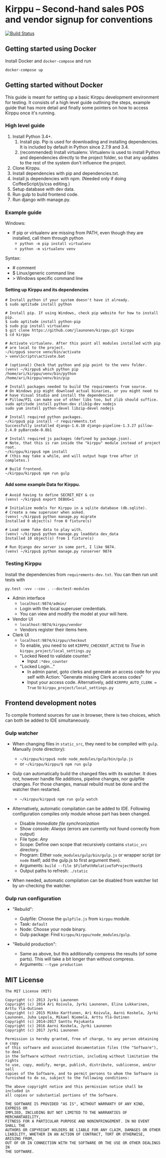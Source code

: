# Kirppu – Second-hand sales POS and vendor signup for conventions

[![Build Status](https://travis-ci.org/jlaunonen/kirppu.svg?branch=master)](https://travis-ci.org/jlaunonen/kirppu)

## Getting started using Docker

Install Docker and `docker-compose` and run

    docker-compose up

## Getting started without Docker

This guide is meant for setting up a basic Kirppu development environment for testing.
It consists of a high level guide outlining the steps, example guide that has more detail and finally some pointers on how to access Kirppu once it's running.


### High level guide

1. Install Python 3.4+.
    1. Install pip.
       Pip is used for downloading and installing dependencies. It is included
       by default in Python since 2.7.9 and 3.4.
    2. (recommended) Install virtualenv.
       Virtualenv is used to install Python and dependencies directly to the
       project folder, so that any updates to the rest of the system don't
       influence the project.
4. Clone Kirppu.
5. Install dependencies with pip and dependencies.txt.
6. Install js dependencies with npm. (Needed only if doing CoffeeScript/js/css editing.)
7. Setup database with dev data.
8. Run gulp to build frontend code.
9. Run django with manage.py.


### Example guide

Windows:

- If pip or virtualenv are missing from PATH, even though they are installed, call them through python
    - `python -m pip install virtualenv`
    - `python -m virtualenv venv`

Syntax:

- \# comment
- $ Linux/generic command line
- \> Windows specific command line


#### Setting up Kirppu and its dependencies
```Text
# Install python if your system doesn't have it already.
$ sudo aptitude install python

# Install pip. If using Windows, check pip website for how to install pip.
$ sudo aptitude install python-pip
$ sudo pip install virtualenv
$ git clone https://github.com/jlaunonen/kirppu.git kirppu
$ cd kirppu

# Activate virtualenv. After this point all modules installed with pip
# are local to the project.
~/kirppu$ source venv/bin/activate
> venv\Scripts\activate.bat

# (optional) Check that python and pip point to the venv folder.
(venv) ~/kirppu$ which python pip
/home/ari/kirppu/venv/bin/python
/home/ari/kirppu/venv/bin/pip

# Install packages needed to build the requirements from source.
# On Windows pip might download actual binaries, or you might need to
# have Visual Studio and install the dependencies
# Pillow/PIL can make use of other libs too, but zlib should suffice.
sudo aptitude install python-dev zlib1g-dev nodejs
sudo yum install python-devel libzip-devel nodejs

# Install required python packages.
~/kirppu$ pip install -r requirements.txt
Successfully installed django-1.6.10 django-pipeline-1.3.27 pillow-2.4.0 pyBarcode-0.8b1

# Install required js packages (defined by package.json).
# Note, that this is ran inside the "kirppu" module instead of project root.
~/kirppu/kirppu$ npm install
# (this may take a while, and will output huge tree after it completes.)

# Build frontend.
~/kirppu/kirppu$ npm run gulp
```

#### Add some example Data for Kirppu.
```Text
# Avoid having to define SECRET_KEY & co
(venv) ~/kirppu$ export DEBUG=1

# Initialize models for Kirppu in a sqlite database (db.sqlite).
# Create a new superuser when asked.
(venv) ~/kirppu$ python manage.py migrate
Installed 0 object(s) from 0 fixture(s)

# Load some fake data to play with.
(venv) ~/kirppu$ python manage.py loaddata dev_data
Installed 10 object(s) from 1 fixture(s)

# Run Django dev server in some port, I like 9874.
(venv) ~/kirppu$ python manage.py runserver 9874
```

### Testing Kirppu

Install the dependencies from `requirements-dev.txt`.
You can then run unit tests with

```
py.test -vvv --cov . --doctest-modules
```

- Admin interface
    - `localhost:9874/admin/`
    - Login with the local superuser credentials.
    - You can view and modify the model at your will here.
- Vendor UI
    - `localhost:9874/kirppu/vendor`
    - Vendors register their items here.
- Clerk UI
    - `localhost:9874/kirppu/checkout`
    - To enable, you need to set `KIRPPU_CHECKOUT_ACTIVE` to _True_ in
      `kirppu_project/local_settings.py`
    - "Locked Need to validate counter."
        - Input `:*dev_counter`
    - "Locked Login..."
        - In admin panel, goto clerks and generate an access code for you self with
          Action: "Generate missing Clerk access codes"
        - Input your access code.
          Alternatively, add `KIRPPU_AUTO_CLERK = True` to `kirppu_project/local_settings.py`


## Frontend development notes

To compile frontend sources for use in browser, there is two choices, which can both be added to IDE simultaneously.


### Gulp watcher

- When changing files in `static_src`, they need to be compiled with `gulp`. Manually (note directory):
    - `~/kirppu/kirppu$ node node_modules/gulp/bin/gulp.js`
    - or `~/kirppu/kirppu/$ npm run gulp`

- Gulp can automatically build the changed files with its watcher. It does not, however handle file additions, pipeline
  changes, nor gulpfile changes. For those changes, manual rebuild must be done and the watcher then restarted.
    - `~/kirppu/kirppu$ npm run gulp watch`

- Alternatively, automatic compilation can be added to IDE. Following configuration compiles only module whose part has been changed.
    - Disable _Immediate file synchronization_
    - Show console: _Always_  (errors are currently not found correctly from output)
    - File type: _Any_
    - Scope: Define own scope that recursively contains `static_src` directory.
    - Program: Either `node_modules/gulp/bin/gulp.js` or wrapper script (or `node` itself; add the gulp.js to first argument then).
    - Arguments: `build --file $FilePathRelativeToProjectRoot$`
    - Output paths to refresh: `./static`

- When needed, automatic compilation can be disabled from watcher list by un-checking the watcher.


### Gulp run configuration

- "Rebuild":
    - Gulpfile: Choose the `gulpfile.js` from `kirppu` module.
    - Task: `default`
    - Node: Choose your node binary.
    - Gulp package: Find `kirppu/kirppu/node_modules/gulp`.

- "Rebuild production":
    - Same as above, but this additionally compress the results (of some parts). This will take a bit longer than without compress.
    - Arguments: `--type production`


## MIT License

    The MIT License (MIT)

    Copyright (c) 2013 Jyrki Launonen
    Copyright (c) 2014 Ari Koivula, Jyrki Launonen, Elina Lukkarinen, Arttu Ylä-Outinen
    Copyright (c) 2015 Mikko Karttunen, Ari Koivula, Aarni Koskela, Jyrki Launonen, Juha Lepola, Mikael Niemelä, Arttu Ylä-Outinen
    Copyright (c) 2014–2017 Santtu Pajukanta
    Copyright (c) 2016 Aarni Koskela, Jyrki Launonen
    Copyright (c) 2017 Jyrki Launonen

    Permission is hereby granted, free of charge, to any person obtaining a copy
    of this software and associated documentation files (the "Software"), to deal
    in the Software without restriction, including without limitation the rights
    to use, copy, modify, merge, publish, distribute, sublicense, and/or sell
    copies of the Software, and to permit persons to whom the Software is
    furnished to do so, subject to the following conditions:

    The above copyright notice and this permission notice shall be included in
    all copies or substantial portions of the Software.

    THE SOFTWARE IS PROVIDED "AS IS", WITHOUT WARRANTY OF ANY KIND, EXPRESS OR
    IMPLIED, INCLUDING BUT NOT LIMITED TO THE WARRANTIES OF MERCHANTABILITY,
    FITNESS FOR A PARTICULAR PURPOSE AND NONINFRINGEMENT. IN NO EVENT SHALL THE
    AUTHORS OR COPYRIGHT HOLDERS BE LIABLE FOR ANY CLAIM, DAMAGES OR OTHER
    LIABILITY, WHETHER IN AN ACTION OF CONTRACT, TORT OR OTHERWISE, ARISING FROM,
    OUT OF OR IN CONNECTION WITH THE SOFTWARE OR THE USE OR OTHER DEALINGS IN
    THE SOFTWARE.

